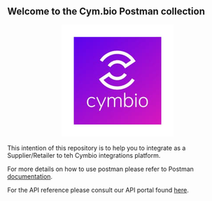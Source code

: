 ## Welcome to the Cym.bio Postman collection

<p align="center">
<img src="https://github.com/Cymbio/cymbio-postman-collections/blob/master/assets/logo.jpeg?raw=true"/>
</p>
This intention of this repository is to help you to integrate as a Supplier/Retailer to teh Cymbio integrations platform.

For more details on how to use postman please refer to Postman [documentation](https://www.postman.com/collection/).

For the API reference please consult our API portal found [here](https://cymbio.readme.io/).
